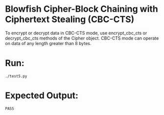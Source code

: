# Blowfish Cipher-Block Chaining with Ciphertext Stealing (CBC-CTS)

To encrypt or decrypt data in CBC-CTS mode, use encrypt_cbc_cts or decrypt_cbc_cts methods of the Cipher object. CBC-CTS mode can operate on data of any length greater than 8 bytes.

# Run:

`./test5.py`

# Expected Output:


```
PASS
```

